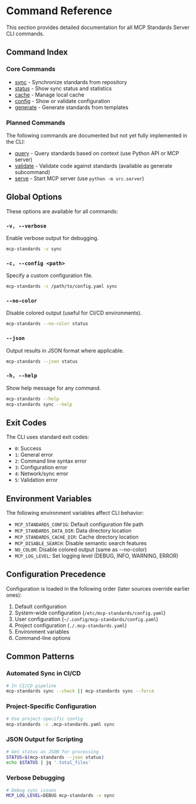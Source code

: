 # Command Reference

This section provides detailed documentation for all MCP Standards Server CLI commands.

## Command Index

### Core Commands

- [sync](./sync.md) - Synchronize standards from repository
- [status](./status.md) - Show sync status and statistics
- [cache](./cache.md) - Manage local cache
- [config](./config.md) - Show or validate configuration
- [generate](./generate.md) - Generate standards from templates

### Planned Commands

The following commands are documented but not yet fully implemented in the CLI:

- [query](./query.md) - Query standards based on context (use Python API or MCP server)
- [validate](./validate.md) - Validate code against standards (available as generate subcommand)
- [serve](./serve.md) - Start MCP server (use `python -m src.server`)

## Global Options

These options are available for all commands:

### `-v, --verbose`
Enable verbose output for debugging.

```bash
mcp-standards -v sync
```

### `-c, --config <path>`
Specify a custom configuration file.

```bash
mcp-standards -c /path/to/config.yaml sync
```

### `--no-color`
Disable colored output (useful for CI/CD environments).

```bash
mcp-standards --no-color status
```

### `--json`
Output results in JSON format where applicable.

```bash
mcp-standards --json status
```

### `-h, --help`
Show help message for any command.

```bash
mcp-standards --help
mcp-standards sync --help
```

## Exit Codes

The CLI uses standard exit codes:

- `0`: Success
- `1`: General error
- `2`: Command line syntax error
- `3`: Configuration error
- `4`: Network/sync error
- `5`: Validation error

## Environment Variables

The following environment variables affect CLI behavior:

- `MCP_STANDARDS_CONFIG`: Default configuration file path
- `MCP_STANDARDS_DATA_DIR`: Data directory location
- `MCP_STANDARDS_CACHE_DIR`: Cache directory location
- `MCP_DISABLE_SEARCH`: Disable semantic search features
- `NO_COLOR`: Disable colored output (same as --no-color)
- `MCP_LOG_LEVEL`: Set logging level (DEBUG, INFO, WARNING, ERROR)

## Configuration Precedence

Configuration is loaded in the following order (later sources override earlier ones):

1. Default configuration
2. System-wide configuration (`/etc/mcp-standards/config.yaml`)
3. User configuration (`~/.config/mcp-standards/config.yaml`)
4. Project configuration (`./.mcp-standards.yaml`)
5. Environment variables
6. Command-line options

## Common Patterns

### Automated Sync in CI/CD

```bash
# In CI/CD pipeline
mcp-standards sync --check || mcp-standards sync --force
```

### Project-Specific Configuration

```bash
# Use project-specific config
mcp-standards -c .mcp-standards.yaml sync
```

### JSON Output for Scripting

```bash
# Get status as JSON for processing
STATUS=$(mcp-standards --json status)
echo $STATUS | jq '.total_files'
```

### Verbose Debugging

```bash
# Debug sync issues
MCP_LOG_LEVEL=DEBUG mcp-standards -v sync
```